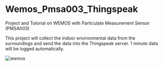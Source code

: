 # Wemos_Pmsa003_Thingspeak
Project and Tutorial on WEMOS with Particulate Measurement Sensor (PMSA003)

This project will collect the indoor environmental data from the surroundings and send the data into the Thingspeak server. 1 minute data will be logged automatically.

![wemos](https://user-images.githubusercontent.com/57325497/135007875-f2acf05e-4ea4-4e41-8214-c3fcbc1dbb56.png)
